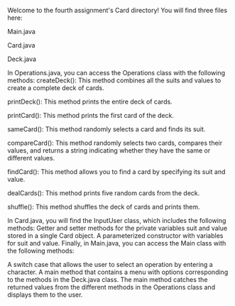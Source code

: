 Welcome to the fourth assignment's Card directory! You will find three files here:

Main.java

Card.java

Deck.java

In Operations.java, you can access the Operations class with the following methods: createDeck(): This method combines all the suits and values to create a complete deck of cards.

printDeck(): This method prints the entire deck of cards.

printCard(): This method prints the first card of the deck.

sameCard(): This method randomly selects a card and finds its suit.

compareCard(): This method randomly selects two cards, compares their values, and returns a string indicating whether they have the same or different values.

findCard(): This method allows you to find a card by specifying its suit and value.

dealCards(): This method prints five random cards from the deck.

shuffle(): This method shuffles the deck of cards and prints them.

In Card.java, you will find the InputUser class, which includes the following methods: Getter and setter methods for the private variables suit and value stored in a single Card object. A parameterized constructor with variables for suit and value. Finally, in Main.java, you can access the Main class with the following methods:

A switch case that allows the user to select an operation by entering a character. A main method that contains a menu with options corresponding to the methods in the Deck.java class. The main method catches the returned values from the different methods in the Operations class and displays them to the user.
